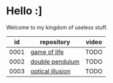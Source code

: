 # Hello :]

Welcome to my kingdom of useless stuff.

| id | repository | video |
| --- | --- | --- |
| 0001 | [game of life](https://github.com/chaotic-keystroker/0001-game-of-life) | TODO |
| 0002 | [double pendulum](https://github.com/chaotic-keystroker/0002-double-pendulum) | TODO |
| 0003 | [optical illusion](https://github.com/chaotic-keystroker/0003-optical-illusion) | TODO |
